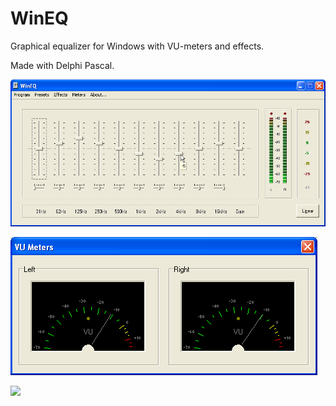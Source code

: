 # WinEQ
Graphical equalizer for Windows with VU-meters and effects.

Made with Delphi Pascal.

![](https://github.com/timor66/WinEQ/blob/main/kuvat/weq.png)

![](https://github.com/timor66/WinEQ/blob/main/kuvat/vu.png)

![](https://github.com/timor66/WinEQ/blob/main/kuvat/scope.png)
